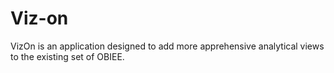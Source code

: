 # Viz-on
VizOn is an application designed to add more apprehensive analytical views to the existing set of OBIEE.

